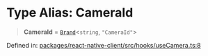 # Type Alias: CameraId

> **CameraId** = [`Brand`](Brand.md)\<`string`, `"CameraId"`\>

Defined in: [packages/react-native-client/src/hooks/useCamera.ts:8](https://github.com/fishjam-cloud/mobile-client-sdk/blob/a60616b68cd043388665165d49f98ce759f80517/packages/react-native-client/src/hooks/useCamera.ts#L8)
